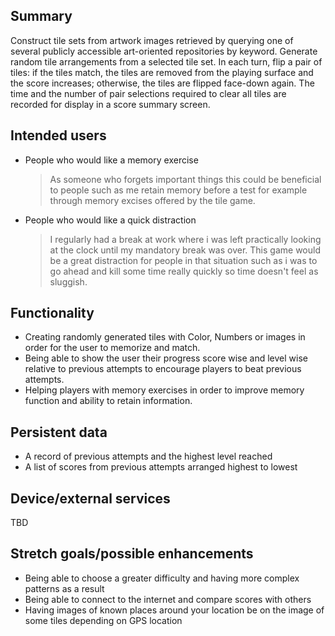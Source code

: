 ## Summary

Construct tile sets from artwork images retrieved by querying one of several publicly accessible art-oriented repositories by keyword. Generate random tile arrangements from a selected tile set. In each turn, flip a pair of tiles: if the tiles match, the tiles are removed from the playing surface and the score increases; otherwise, the tiles are flipped face-down again. The time and the number of pair selections required to clear all tiles are recorded for display in a score summary screen.

## Intended users

* People who would like a memory exercise 

    > As someone who forgets important things this could be beneficial to people such as me retain memory before a test for example through memory excises offered by the tile game.

* People who would like a quick distraction 
    > I regularly had a break at work where i was left practically looking at the clock until my mandatory break was over. This game would be a great distraction for people in that situation such as i was to go ahead and kill some time really quickly so time doesn't feel as sluggish.
## Functionality

* Creating randomly generated tiles with Color, Numbers or images in order for the user to memorize and match.
* Being able to show the user their progress score wise and level wise relative to previous attempts to encourage players to beat previous attempts.
* Helping players with memory exercises in order to improve memory function and ability to retain information.

## Persistent data

* A record of previous attempts and the highest level reached
* A list of scores from previous attempts arranged highest to lowest    

## Device/external services

TBD

## Stretch goals/possible enhancements 

* Being able to choose a greater difficulty and having more complex patterns as a result 
* Being able to connect to the internet and compare scores with others 
* Having images of known places around your location be on the image of some tiles depending on GPS location
